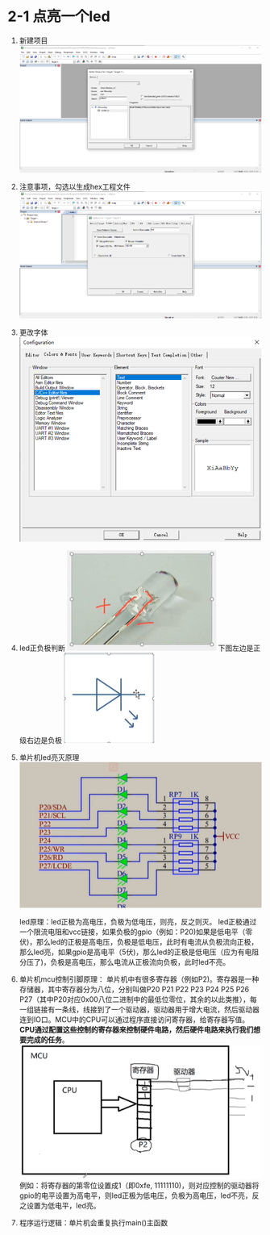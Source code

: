 # 2-1 点亮一个led

1. 新建项目
![image-20250220184341602](image-20250220184341602.png)

2. 注意事项，勾选以生成hex工程文件
![image-20250220184744227](image-20250220184744227.png)

3. 更改字体
   ![image-20250220184944534](image-20250220184944534.png)

6. led正负极判断
   ![image-20250220185115990](image-20250220185115990.png)
   下图左边是正级右边是负极
   ![image-20250222123416721-1740198861417-6](image-20250222123416721-1740198861417-6.png)

7. 单片机led亮灭原理
   ![image-20250220185453143](image-20250220185453143.png)

   led原理：led正极为高电压，负极为低电压，则亮，反之则灭。
   led正极通过一个限流电阻和vcc链接，如果负极的gpio（例如：P20)如果是低电平（零伏)，那么led的正极是高电压，负极是低电压，此时有电流从负极流向正极，那么led亮，如果gpio是高电平（5伏)，那么led的正极是低电压（应为有电阻分压了)，负极是高电压，那么电流从正极流向负极，此时led不亮。

8. 单片机mcu控制引脚原理：
   单片机中有很多寄存器（例如P2)。寄存器是一种存储器，其中寄存器分为八位，分别叫做P20 P21 P22 P23 P24 P25 P26 P27（其中P20对应0x00八位二进制中的最低位零位，其余的以此类推），每一组链接有一条线，线接到了一个驱动器，驱动器用于增大电流，然后驱动器连到IO口。MCU中的CPU可以通过程序直接访问寄存器，给寄存器写值。**CPU通过配置这些控制的寄存器来控制硬件电路，然后硬件电路来执行我们想要完成的任务**。
   ![image-20250221122010536](image-20250221122010536.png)
   例如：将寄存器的第零位设置成1（即0xfe, 11111110)，则对应控制的驱动器将gpio的电平设置为高电平，则led正极为低电压，负极为高电压，led不亮，反之设置为低电平，led亮。

9. 程序运行逻辑：单片机会重复执行main()主函数
